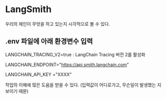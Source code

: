 
# LangSmith
우리의 체인이 무엇을 하고 있는지 시각적으로 볼 수 있다.

## .env 파일에 아래 환경변수 입력

LANGCHAIN_TRACING_V2=true : LangChain Tracing 버전 2를 활성화

LANGCHAIN_ENDPOINT="https://api.smith.langchain.com"

LANGCHAIN_API_KEY ="XXXX"

작업의 이해에 많은 도움을 받을 수 있다. (입력값이 어디로가고, 무슨일이 발생했는 지 보이기 때문)
